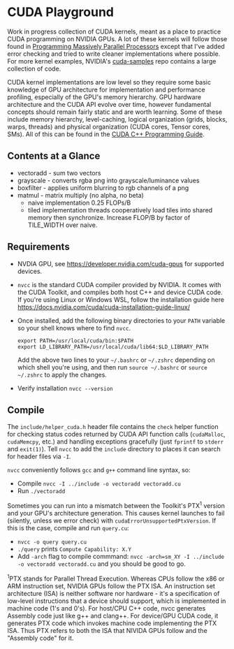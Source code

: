 # CUDA Playground
Work in progress collection of CUDA kernels, meant as a place to practice
CUDA programming on NVIDIA GPUs. A lot of these kernels will follow those found 
in [Programming Massively Parallel Processors](https://lnkd.in/gYgRFdGW) except
that I've added error checking and tried to write cleaner implementations where
possible. For more kernel examples, NVIDIA's [cuda-samples](https://github.com/NVIDIA/cuda-samples)
repo contains a large collection of code.

CUDA kernel implementations are low level so they require some
basic knowledge of GPU architecture for implementation and performance 
profiling, especially of the GPU's memory hierarchy. GPU hardware architecture 
and the CUDA API evolve over time, however fundamental concepts should remain 
fairly static and are worth learning. Some of these include memory hierarchy, 
level-caching, logical organization (grids, blocks, warps, threads) and 
physical organization (CUDA cores, Tensor cores, SMs). All of this can be found 
in the [CUDA C++ Programming Guide](https://docs.nvidia.com/cuda/cuda-c-programming-guide/).

## Contents at a Glance
*   vectoradd - sum two vectors 
*   grayscale - converts rgba png into grayscale/luminance values
*   boxfilter - applies uniform blurring to rgb channels of a png
*   matmul    - matrix multiply (no alpha, no beta)
    - naive implementation 0.25 FLOPs/B
    - tiled implementation threads cooperatively load tiles into shared memory
      then synchronize. Increase FLOP/B by factor of TILE_WIDTH over
      naive.

## Requirements
*   NVDIA GPU, see https://developer.nvidia.com/cuda-gpus for supported devices.
*   `nvcc` is the standard CUDA compiler provided by NVIDIA. It comes with
    the CUDA Toolkit, and compiles both host C++ and device CUDA code. If 
    you're using Linux or Windows WSL, follow the installation guide here 
    https://docs.nvidia.com/cuda/cuda-installation-guide-linux/ 
*   Once installed, add the following binary directories to your
    `PATH` variable so your shell knows where to find `nvcc`.

    `export PATH=/usr/local/cuda/bin:$PATH` <br>
    `export LD_LIBRARY_PATH=/usr/local/cuda/lib64:$LD_LIBRARY_PATH`
    
    Add the above two lines to your `~/.bashrc` or `~/.zshrc` depending on
    which shell you're using, and then run `source ~/.bashrc` or 
    `source ~/.zshrc` to apply the changes.
*    Verify installation `nvcc --version`


## Compile


The `include/helper_cuda.h` header file contains the `check` helper function 
for checking status codes returned by CUDA API function calls (`cudaMalloc`, 
`cudaMemcpy`, etc.) and handling exceptions gracefully (just `fprintf` to 
`stderr` and `exit(1)`). Tell `nvcc` to add the `include` directory to places 
it can search for header files via `-I`.

`nvcc` conveniently follows `gcc` and `g++` command line syntax, so:

*   Compile `nvcc -I ../include -o vectoradd vectoradd.cu`
*   Run `./vectoradd`

Sometimes you can run into a mismatch between the Toolkit's PTX<sup>1</sup> 
version and your GPU's architecture generation. This causes kernel launches to 
fail (silently, unless we error check) with `cudaErrorUnsupportedPtxVersion`. 
If this is the case, compile and run `query.cu`:

*   `nvcc -o query query.cu`
*   `./query` prints `Compute Capability: X.Y`
*   Add `-arch` flag to compile commmand: `nvcc -arch=sm_XY -I ../include -o vectoradd vectoradd.cu`
    and you should be good to go.

<sup>1</sup>PTX stands for Parallel Thread Execution. Whereas CPUs follow the 
x86 or ARM instruction set, NVIDIA GPUs follow the PTX ISA. An instruction set
architecture (ISA) is neither software nor hardware - it's a specification
of low-level instructions that a device should support, which is implemented in 
machine code (1's and 0's). For host/CPU C++ code, nvcc generates Assembly code
just like g++ and clang++. For device/GPU CUDA code, it generates PTX code 
which invokes machine code implementing the PTX ISA. Thus PTX refers to both 
the ISA that NIVIDA GPUs follow and the "Assembly code" for it.